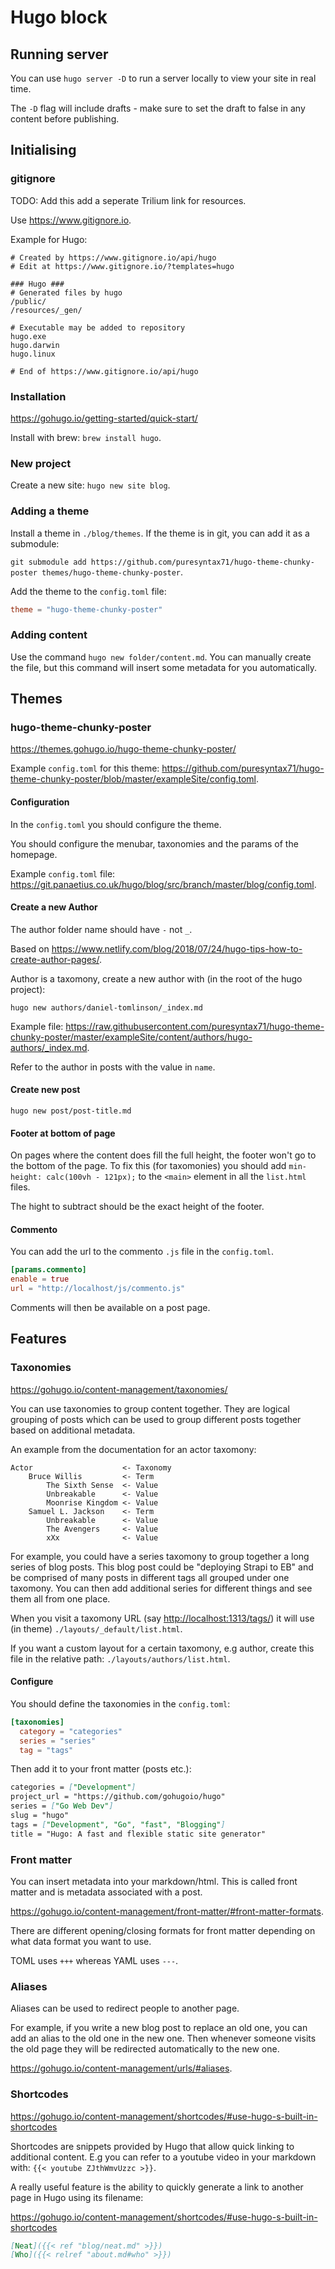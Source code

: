 # Hugo block

## Running server

You can use `hugo server -D` to run a server locally to view your site in real time.

The `-D` flag will include drafts - make sure to set the draft to false in any content before publishing.

## Initialising

### gitignore

TODO: Add this add a seperate Trilium link for resources.

Use <https://www.gitignore.io>.

Example for Hugo:

```text
# Created by https://www.gitignore.io/api/hugo
# Edit at https://www.gitignore.io/?templates=hugo

### Hugo ###
# Generated files by hugo
/public/
/resources/_gen/

# Executable may be added to repository
hugo.exe
hugo.darwin
hugo.linux

# End of https://www.gitignore.io/api/hugo
```

### Installation

<https://gohugo.io/getting-started/quick-start/>

Install with brew: `brew install hugo`.

### New project

Create a new site: `hugo new site blog`.

### Adding a theme

Install a theme in `./blog/themes`. If the theme is in git, you can add it as a submodule:

`git submodule add https://github.com/puresyntax71/hugo-theme-chunky-poster themes/hugo-theme-chunky-poster`.

Add the theme to the `config.toml` file:

```toml
theme = "hugo-theme-chunky-poster"
```

### Adding content

Use the command `hugo new folder/content.md`. You can manually create the file, but this command will insert some metadata for you automatically.

## Themes

### hugo-theme-chunky-poster

<https://themes.gohugo.io/hugo-theme-chunky-poster/>

Example `config.toml` for this theme: <https://github.com/puresyntax71/hugo-theme-chunky-poster/blob/master/exampleSite/config.toml>.

#### Configuration

In the `config.toml` you should configure the theme.

You should configure the menubar, taxonomies and the params of the homepage.

Example `config.toml` file: <https://git.panaetius.co.uk/hugo/blog/src/branch/master/blog/config.toml>.

#### Create a new Author

The author folder name should have `-` not `_`.

Based on <https://www.netlify.com/blog/2018/07/24/hugo-tips-how-to-create-author-pages/>.

Author is a taxomony, create a new author with (in the root of the hugo project):

`hugo new authors/daniel-tomlinson/_index.md`

Example file: <https://raw.githubusercontent.com/puresyntax71/hugo-theme-chunky-poster/master/exampleSite/content/authors/hugo-authors/_index.md>.

Refer to the author in posts with the value in `name`.

#### Create new post

`hugo new post/post-title.md`

#### Footer at bottom of page

On pages where the content does fill the full height, the footer won't go to the bottom of the page. To fix this (for taxomonies) you should add `min-height: calc(100vh - 121px);` to the `<main>` element in all the `list.html` files.

The hight to subtract should be the exact height of the footer.

#### Commento

You can add the url to the commento `.js` file in the `config.toml`.

```toml
[params.commento]
enable = true
url = "http://localhost/js/commento.js"
```

Comments will then be available on a post page.

## Features

### Taxonomies

<https://gohugo.io/content-management/taxonomies/>

You can use taxonomies to group content together. They are logical grouping of posts which can be used to group different posts together based on additional metadata.

An example from the documentation for an actor taxomony:

```text
Actor                    <- Taxonomy
    Bruce Willis         <- Term
        The Sixth Sense  <- Value
        Unbreakable      <- Value
        Moonrise Kingdom <- Value
    Samuel L. Jackson    <- Term
        Unbreakable      <- Value
        The Avengers     <- Value
        xXx              <- Value
```

For example, you could have a series taxomony to group together a long series of blog posts. This blog post could be "deploying Strapi to EB" and be comprised of many posts in different tags all grouped under one taxomony. You can then add additional series for different things and see them all from one place.

When you visit a taxomony URL (say <http://localhost:1313/tags/>) it will use (in theme) `./layouts/_default/list.html`.

If you want a custom layout for a certain taxomony, e.g author, create this file in the relative path: `./layouts/authors/list.html`.

#### Configure

You should define the taxonomies in the `config.toml`:

```toml
[taxonomies]
  category = "categories"
  series = "series"
  tag = "tags"
```

Then add it to your front matter (posts etc.):

```markdown
categories = ["Development"]
project_url = "https://github.com/gohugoio/hugo"
series = ["Go Web Dev"]
slug = "hugo"
tags = ["Development", "Go", "fast", "Blogging"]
title = "Hugo: A fast and flexible static site generator"
```

### Front matter

You can insert metadata into your markdown/html. This is called front matter and is metadata associated with a post.

<https://gohugo.io/content-management/front-matter/#front-matter-formats>.

There are different opening/closing formats for front matter depending on what data format you want to use.

TOML uses `+++` whereas YAML uses `---`.

### Aliases

Aliases can be used to redirect people to another page.

For example, if you write a new blog post to replace an old one, you can add an alias to the old one in the new one. Then whenever someone visits the old page they will be redirected automatically to the new one.

<https://gohugo.io/content-management/urls/#aliases>.

### Shortcodes

<https://gohugo.io/content-management/shortcodes/#use-hugo-s-built-in-shortcodes>

Shortcodes are snippets provided by Hugo that allow quick linking to additional content. E.g you can refer to a youtube video in your markdown with: `{{< youtube ZJthWmvUzzc >}}`.

A really useful feature is the ability to quickly generate a link to another page in Hugo using its filename:

<https://gohugo.io/content-management/shortcodes/#use-hugo-s-built-in-shortcodes>

```markdown
[Neat]({{< ref "blog/neat.md" >}})
[Who]({{< relref "about.md#who" >}})
```


